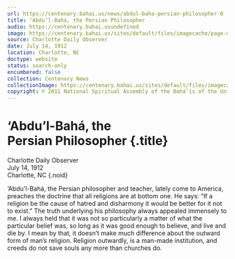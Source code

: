 ```yaml
---
url: https://centenary.bahai.us/news/abdul-baha-persian-philosopher-0
title: ‘Abdu’l-Bahá, the Persian Philosopher
audio: https://centenary.bahai.usundefined
image: https://centenary.bahai.us/sites/default/files/imagecache/page-main-image/images/press_clippings/1912-07-14%2CCharlotte%20%28NC%29%20Daily%20Observer%2CAbdul%20Baha%20the%20Persian%20philosopher.png
source: Charlotte Daily Observer
date: July 14, 1912
location: Charlotte, NC
doctype: website
status: search-only
encumbered: false
collection: Centenary News
collectionImage: https://centenary.bahai.us/sites/default/files/imagecache/theme-image/main_image/abdulbaha-overview-small_0.jpg
copyright: © 2011 National Spiritual Assembly of the Bahá’ís of the United States
---
```



# ‘Abdu’l-Bahá, the Persian Philosopher {.title}

Charlotte Daily Observer  
July 14, 1912  
Charlotte, NC
{.noid}  



‘Abdu’l-Bahá, the Persian philosopher and teacher, lately come to America, preaches the doctrine that all religions are at bottom one. He says: “If a religion be the cause of hatred and disharmony it would be better for it not to exist.” The truth underlying his philosophy always appealed immensely to me. I always held that it was not so particularly a matter of what the particular belief was, so long as it was good enough to believe, and live and die by. I mean by that, it doesn’t make much difference about the outward form of man’s religion. Religion outwardly, is a man-made institution, and creeds do not save souls any more than churches do.
